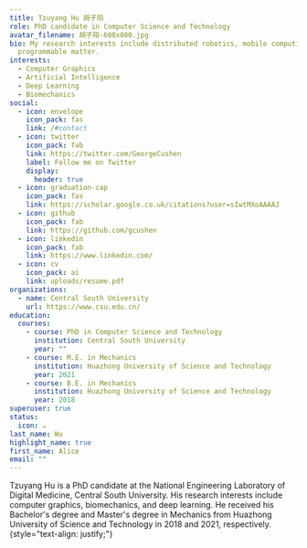 ```yaml
---
title: Tzuyang Hu 胡子阳
role: PhD candidate in Computer Science and Technology
avatar_filename: 胡子阳-600x800.jpg
bio: My research interests include distributed robotics, mobile computing and
  programmable matter.
interests:
  - Computer Graphics
  - Artificial Intelligence
  - Deep Learning
  - Biomechanics
social:
  - icon: envelope
    icon_pack: fas
    link: /#contact
  - icon: twitter
    icon_pack: fab
    link: https://twitter.com/GeorgeCushen
    label: Follow me on Twitter
    display:
      header: true
  - icon: graduation-cap
    icon_pack: fas
    link: https://scholar.google.co.uk/citations?user=sIwtMXoAAAAJ
  - icon: github
    icon_pack: fab
    link: https://github.com/gcushen
  - icon: linkedin
    icon_pack: fab
    link: https://www.linkedin.com/
  - icon: cv
    icon_pack: ai
    link: uploads/resume.pdf
organizations:
  - name: Central South University
    url: https://www.csu.edu.cn/
education:
  courses:
    - course: PhD in Computer Science and Technology
      institution: Central South University
      year: ""
    - course: M.E. in Mechanics
      institution: Huazhong University of Science and Technology
      year: 2021
    - course: B.E. in Mechanics
      institution: Huazhong University of Science and Technology
      year: 2018
superuser: true
status:
  icon: ☕️
last_name: Wu
highlight_name: true
first_name: Alice
email: ""
---
```

Tzuyang Hu is a PhD candidate at the National Engineering Laboratory of Digital Medicine, Central South University. His research interests include computer graphics, biomechanics, and deep learning. He received his Bachelor's degree and Master's degree in Mechanics from Huazhong University of Science and Technology in 2018 and 2021, respectively.
{style="text-align: justify;"}